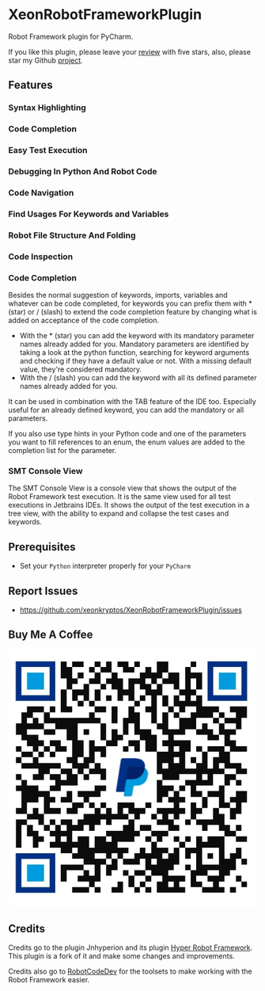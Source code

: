 # XeonRobotFrameworkPlugin
<!-- Plugin description -->
Robot Framework plugin for PyCharm.

If you like this plugin, please leave your [review](https://plugins.jetbrains.com/plugin/27395-xeon-robotframework-support/reviews/new) with five stars, also, please star my Github [project](https://github.com/xeonkryptos/XeonRobotFrameworkPlugin).

## Features

### Syntax Highlighting

### Code Completion

### Easy Test Execution

### Debugging In Python And Robot Code

### Code Navigation

### Find Usages For Keywords and Variables

### Robot File Structure And Folding

### Code Inspection

### Code Completion

Besides the normal suggestion of keywords, imports, variables and whatever can be code completed, for keywords you can prefix them with
\* (star) or / (slash) to extend the code completion feature by changing what is added on acceptance of the code completion.

* With the \* (star) you can add the keyword with its mandatory parameter names already added for you. Mandatory parameters are identified
by taking a look at the python function, searching for keyword arguments and checking if they have a default value or not. With a missing
default value, they're considered mandatory.
* With the / (slash) you can add the keyword with all its defined parameter names already added for you.

It can be used in combination with the TAB feature of the IDE too. Especially useful for an already defined keyword, you can add the
mandatory or all parameters.

If you also use type hints in your Python code and one of the parameters you want to fill references to an enum, the enum values are added
to the completion list for the parameter.

### SMT Console View

The SMT Console View is a console view that shows the output of the Robot Framework test execution. It is the same view used for all test 
executions in Jetbrains IDEs. It shows the output of the test execution in a tree view, with the ability to expand and collapse the test cases 
and keywords.

## Prerequisites
  * Set your `Python` interpreter properly for your `PyCharm`

## Report Issues
  * https://github.com/xeonkryptos/XeonRobotFrameworkPlugin/issues

<!-- Plugin description end -->

## Buy Me A Coffee
![](https://raw.githubusercontent.com/xeonkryptos/XeonRobotFrameworkPlugin/main/docs/imgs/qr.jpg)

## Credits

Credits go to the plugin Jnhyperion and its plugin [Hyper Robot Framework](https://github.com/jnhyperion/HyperRobotFrameworkPlugin). This plugin is a fork of
it and make some changes and improvements.

Credits also go to [RobotCodeDev](https://github.com/robotcodedev/robotcode) for the toolsets to make working with the Robot Framework easier.
